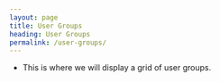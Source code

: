 ```yaml
---
layout: page
title: User Groups
heading: User Groups
permalink: /user-groups/
---
```


- This is where we will display a grid of user groups.
